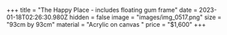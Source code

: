 +++
title = "The Happy Place - includes floating gum frame"
date = 2023-01-18T02:26:30.980Z
hidden = false
image = "images/img_0517.png"
size = "93cm by 93cm"
material = "Acrylic on canvas "
price = "$1,600"
+++
